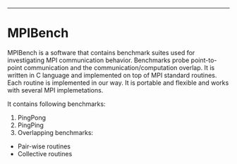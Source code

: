 ***
# MPIBench
MPIBench is a software that contains benchmark suites used for investigating MPI communication behavior. Benchmarks probe point-to-point communication and the communication/computation overlap. It is written in C language and implemented on top of MPI standard routines. Each routine is implemented in our way. It is portable and flexible and works with several MPI implemetations. 

It contains following benchmarks:
1. PingPong
2. PingPing
3. Overlapping benchmarks:  
* Pair-wise routines  
* Collective routines  
